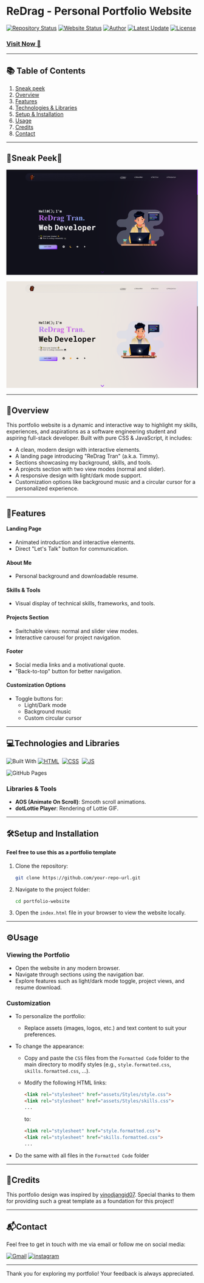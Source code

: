 # ReDrag - Personal Portfolio Website

[![Repository Status](https://img.shields.io/badge/Repository%20Status-Maintained-brightgreen.svg)](https://github.com/redrag2105/redrag2105.github.io)
[![Website Status](https://img.shields.io/badge/Website%20Status-Online-green)](https://redrag2105.github.io/)
[![Author](https://img.shields.io/badge/Author-ReDrag-purple.svg)](https://github.com/redrag2105)
[![Latest Update](https://img.shields.io/badge/Latest%20Update-22%20December%202024-yellow.svg)](https://redrag2105.github.io)
[![License](https://img.shields.io/badge/License-MIT-blue.svg)](https://github.com/redrag2105/redrag2105.github.io/main/LICENSE)
### <a href="https://redrag2105.github.io/" target="_blank">**Visit Now** 🚀</a>
<!--![Visitors]()
![Stars](https://img.shields.io/github/stars/redrag2105/redrag2105.github.io?style=social) -->

---

## 📚 Table of Contents

1. [Sneak peek](#sneak-peek)
2. [Overview](#overview)
3. [Features](#features)
4. [Technologies & Libraries](#technologies-and-libraries)
5. [Setup & Installation](#setup-and-installation)
6. [Usage](#usage)
7. [Credits](#credits)
8. [Contact](#contact)

---

## 📌Sneak Peek👀
![Page Review](https://github.com/ReDrag21/ReDrag/blob/eccd1b725f779e817957c4383a8738d33da7dcbd/web_preview.png)

![Page Review](https://github.com/ReDrag21/ReDrag/blob/8453d758f27e3a5099705d008785bc95887100ed/web_preview_light.png)

---

## 📝Overview

This portfolio website is a dynamic and interactive way to highlight my skills, experiences, and aspirations as a software engineering student and aspiring full-stack developer. Built with pure CSS & JavaScript, it includes:

- A clean, modern design with interactive elements.
- A landing page introducing "ReDrag Tran" (a.k.a. Timmy).
- Sections showcasing my background, skills, and tools.
- A projects section with two view modes (normal and slider).
- A responsive design with light/dark mode support.
- Customization options like background music and a circular cursor for a personalized experience.

---

## 🎉Features

#### Landing Page
- Animated introduction and interactive elements.
- Direct "Let's Talk" button for communication.

#### About Me
- Personal background and downloadable resume.

#### Skills & Tools
- Visual display of technical skills, frameworks, and tools.

#### Projects Section
- Switchable views: normal and slider view modes.
- Interactive carousel for project navigation.

#### Footer
- Social media links and a motivational quote.
- "Back-to-top" button for better navigation.

#### Customization Options
- Toggle buttons for:
  - Light/Dark mode
  - Background music
  - Custom circular cursor

---

## 💻Technologies and Libraries

![Built With](https://img.shields.io/badge/Built%20With-purple?style=for-the-badge)
[![HTML](https://img.shields.io/badge/html5%20-%23E34F26.svg?&style=for-the-badge&logo=html5&logoColor=white)](https://github.com/jigar-sable/Portfolio-Website/search?l=html)&nbsp;
[![CSS](https://img.shields.io/badge/css3%20-%231572B6.svg?&style=for-the-badge&logo=css3&logoColor=white)](https://github.com/jigar-sable/Portfolio-Website/search?l=css)&nbsp;
[![JS](https://img.shields.io/badge/javascript%20-%23323330.svg?&style=for-the-badge&logo=javascript&logoColor=%23F7DF1E)](https://github.com/jigar-sable/Portfolio-Website/search?l=javascript)

![GitHub Pages](https://img.shields.io/badge/Hosted%20on-GitHub%20Pages-24292f?style=for-the-badge&logo=github&logoColor=white)
### Libraries & Tools
- **AOS (Animate On Scroll)**: Smooth scroll animations.
- **dotLottie Player**: Rendering of Lottie GIF.

---

## 🛠Setup and Installation

#### Feel free to use this as a portfolio template

1. Clone the repository:
   ```bash
   git clone https://github.com/your-repo-url.git
   ```
2. Navigate to the project folder:
   ```bash
   cd portfolio-website
   ```
3. Open the `index.html` file in your browser to view the website locally.

---

## ⚙Usage

### Viewing the Portfolio
- Open the website in any modern browser.
- Navigate through sections using the navigation bar.
- Explore features such as light/dark mode toggle, project views, and resume download.

### Customization
- To personalize the portfolio:

  - Replace assets (images, logos, etc.) and text content to suit your preferences.
  
- To change the appearance:

  - Copy and paste the `CSS` files from the `Formatted Code` folder to the main directory to modify styles (e.g., `style.formatted.css`, `skills.formatted.css`, ...).

  - Modify the following HTML links:
    ```html
    <link rel="stylesheet" href="assets/Styles/style.css">
    <link rel="stylesheet" href="assets/Styles/skills.css">
    ...
    ```
    to:
    ```html
    <link rel="stylesheet" href="style.formatted.css">
    <link rel="stylesheet" href="skills.formatted.css">
    ...
    ```
- Do the same with all files in the `Formatted Code` folder

---

## 🌟Credits

This portfolio design was inspired by [vinodjangid07](https://github.com/vinodjangid07). Special thanks to them for providing such a great template as a foundation for this project!

---

## 📬Contact

Feel free to get in touch with me via email or follow me on social media:

[![Gmail](https://img.shields.io/badge/Gmail-D14836?style=for-the-badge&logo=gmail&logoColor=white&textColor=black)](mailto:areddragon2018@gmail.com)
[![instagram](https://img.shields.io/badge/Instagram-E4405F?style=for-the-badge&logo=instagram&logoColor=white)](https://www.instagram.com/redrag_21)

---

Thank you for exploring my portfolio! Your feedback is always appreciated.

